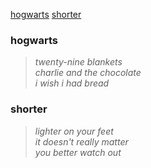 [hogwarts](#hogwarts)
[shorter][linked-baby]

### hogwarts  
>_twenty-nine blankets_  
_charlie and the chocolate_  
_i wish i had bread_

### shorter
>_lighter on your feet_  
_it doesn't really matter_  
_you better watch out_

[linked-baby]: #shorter